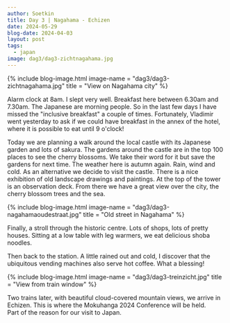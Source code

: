 ```yaml
---
author: Soetkin
title: Day 3 | Nagahama - Echizen
date: 2024-05-29
blog-date: 2024-04-03
layout: post
tags:
  - japan
image: dag3/dag3-zichtnagahama.jpg
---
```

{% include blog-image.html image-name = "dag3/dag3-zichtnagahama.jpg"  title = "View on Nagahama city" %}

Alarm clock at 8am. I slept very well. Breakfast here between 6.30am and 7.30am. The Japanese are morning people. So in the last few days I have missed the "inclusive breakfast" a couple of times. Fortunately, Vladimir went yesterday to ask if we could have breakfast in the annex of the hotel, where it is possible to eat until 9 o'clock! 

Today we are planning a walk around the local castle with its Japanese garden and lots of sakura. The gardens around the castle are in the top 100 places to see the cherry blossoms. We take their word for it but save the gardens for next time. The weather here is autumn again. Rain, wind and cold. As an alternative we decide to visit the castle. There is a nice exhibition of old landscape drawings and paintings. At the top of the tower is an observation deck. From there we have a great view over the city, the cherry blossom trees and the sea.

{% include blog-image.html image-name = "dag3/dag3-nagahamaoudestraat.jpg"  title = "Old street in Nagahama" %}

Finally, a stroll through the historic centre. Lots of shops, lots of pretty houses. Sitting at a low table with leg warmers, we eat delicious shoba noodles.

Then back to the station. A little rained out and cold, I discover that the ubiquitous vending machines also serve hot coffee. What a blessing!

{% include blog-image.html image-name = "dag3/dag3-treinzicht.jpg"  title = "View from train window" %}

Two trains later, with beautiful cloud-covered mountain views, we arrive in Echizen. This is where the Mokuhanga 2024 Conference will be held.   
Part of the reason for our visit to Japan.
